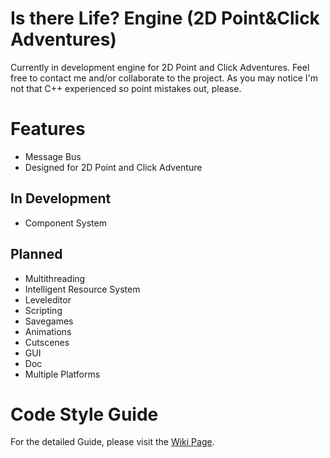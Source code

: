 # Is there Life? Engine (2D Point&Click Adventures)
Currently in development engine for 2D Point and Click Adventures. Feel free to contact me and/or collaborate to the project. As you may notice I'm not that C++ experienced so point mistakes out, please.

# Features #
-	Message Bus
-	Designed for 2D Point and Click Adventure

## In Development ##
-	Component System

## Planned ##
-	Multithreading
-	Intelligent Resource System
-	Leveleditor
-	Scripting
-	Savegames
-	Animations
-	Cutscenes
-	GUI
-	Doc
-	Multiple Platforms

# Code Style Guide #
For the detailed Guide, please visit the [Wiki Page](https://github.com/HaSa1002/SFML-Point-and-Click-Adventure-Engine/wiki/Code-Style-Guide).